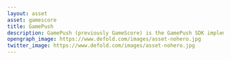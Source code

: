 ```yaml
---
layout: asset
asset: gamescore
title: GamePush
description: GamePush (previously GameScore) is the GamePush SDK implementation for the Defold game engine.
opengraph_image: https://www.defold.com/images/asset-nohero.jpg
twitter_image: https://www.defold.com/images/asset-nohero.jpg
---
```

